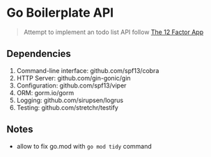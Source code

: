 # Go Boilerplate API

> Attempt to implement an todo list API follow [The 12 Factor App](https://12factor.net/)

## Dependencies

1. Command-line interface: github.com/spf13/cobra
2. HTTP Server: github.com/gin-gonic/gin
3. Configuration: github.com/spf13/viper
4. ORM: gorm.io/gorm
5. Logging: github.com/sirupsen/logrus
6. Testing: github.com/stretchr/testify

## Notes

* allow to fix go.mod with `go mod tidy` command